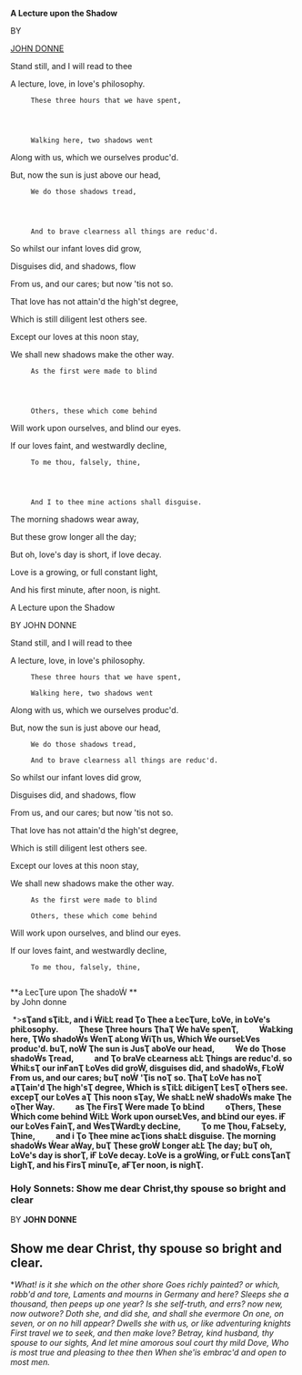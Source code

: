 **A Lecture upon the Shadow**

BY

[JOHN DONNE](https://www.poetryfoundation.org/poets/john-donne)

Stand still, and I will read to thee

A lecture, love, in love's philosophy.

```
     These three hours that we have spent,




     Walking here, two shadows went
```

Along with us, which we ourselves produc'd.

But, now the sun is just above our head,

```
     We do those shadows tread,




     And to brave clearness all things are reduc'd.
```

So whilst our infant loves did grow,

Disguises did, and shadows, flow

From us, and our cares; but now 'tis not so.

That love has not attain'd the high'st degree,

Which is still diligent lest others see.

Except our loves at this noon stay,

We shall new shadows make the other way.

```
     As the first were made to blind




     Others, these which come behind
```

Will work upon ourselves, and blind our eyes.

If our loves faint, and westwardly decline,

```
     To me thou, falsely, thine,




     And I to thee mine actions shall disguise.
```

The morning shadows wear away,

But these grow longer all the day;

But oh, love's day is short, if love decay.

Love is a growing, or full constant light,

And his first minute, after noon, is night.

A Lecture upon the Shadow

BY JOHN DONNE

Stand still, and I will read to thee

A lecture, love, in love's philosophy.

```
     These three hours that we have spent, 

     Walking here, two shadows went 
```

Along with us, which we ourselves produc'd.

But, now the sun is just above our head,

```
     We do those shadows tread, 

     And to brave clearness all things are reduc'd. 
```

So whilst our infant loves did grow,

Disguises did, and shadows, flow

From us, and our cares; but now 'tis not so.

That love has not attain'd the high'st degree,

Which is still diligent lest others see.

Except our loves at this noon stay,

We shall new shadows make the other way.

```
     As the first were made to blind 

     Others, these which come behind 
```

Will work upon ourselves, and blind our eyes.

If our loves faint, and westwardly decline,

```
     To me thou, falsely, thine, 
     
```

**a ĿecҬure upon Ҭhe shadoẂ **  
 by Јohn donne

  *&gt;**sҬand sҬiĿĿ, and i ẂiĿĿ read Ҭo Ҭhee  a ĿecҬure, ĿoVe, in ĿoVe's phiĿosophy.           Ҭhese Ҭhree hours ҬhaҬ Ẃe haVe spenҬ,           ẂaĿking here, ҬẂo shadoẂs ẂenҬ  aĿong ẂiҬh us, Ẃhich Ẃe ourseĿVes produc'd.  buҬ, noẂ Ҭhe sun is ЈusҬ aboVe our head,           Ẃe do Ҭhose shadoẂs Ҭread,           and Ҭo braVe cĿearness aĿĿ Ҭhings are reduc'd.  so ẂhiĿsҬ our inҒanҬ ĿoVes did groẂ,  disguises did, and shadoẂs, ҒĿoẂ  Ғrom us, and our cares; buҬ noẂ 'Ҭis noҬ so.  ҬhaҬ ĿoVe has noҬ aҬҬain'd Ҭhe high'sҬ degree,  Ẃhich is sҬiĿĿ diĿigenҬ ĿesҬ oҬhers see.  excepҬ our ĿoVes aҬ Ҭhis noon sҬay,  Ẃe shaĿĿ neẂ shadoẂs make Ҭhe oҬher Ẃay.           as Ҭhe ҒirsҬ Ẃere made Ҭo bĿind           oҬhers, Ҭhese Ẃhich come behind  ẂiĿĿ Ẃork upon ourseĿVes, and bĿind our eyes.  iҒ our ĿoVes ҒainҬ, and ẂesҬẂardĿy decĿine,           Ҭo me Ҭhou, ҒaĿseĿy, Ҭhine,           and i Ҭo Ҭhee mine acҬions shaĿĿ disguise.  Ҭhe morning shadoẂs Ẃear aẂay,  buҬ Ҭhese groẂ Ŀonger aĿĿ Ҭhe day;  buҬ oh, ĿoVe's day is shorҬ, iҒ ĿoVe decay.  ĿoVe is a groẂing, or ҒuĿĿ consҬanҬ ĿighҬ,  and his ҒirsҬ minuҬe, aҒҬer noon, is nighҬ.**


### Holy Sonnets: Show me dear Christ,thy spouse so bright and clear
BY **JOHN DONNE**

 ## Show me dear Christ, thy spouse so bright and clear. 
**What! is it she which on the other shore 
Goes richly painted? or which, robb'd and tore,
Laments and mourns in Germany and here? 
Sleeps she a thousand, then peeps up one year? 
Is she self-truth, and errs? now new, now outwore? 
Doth she, and did she, and shall she evermore 
On one, on seven, or on no hill appear? 
Dwells she with us, or like adventuring knights
First travel we to seek, and then make love? 
Betray, kind husband, thy spouse to our sights, 
And let mine amorous soul court thy mild Dove, 
Who is most true and pleasing to thee then 
When she'is embrac'd and open to most men.* 


